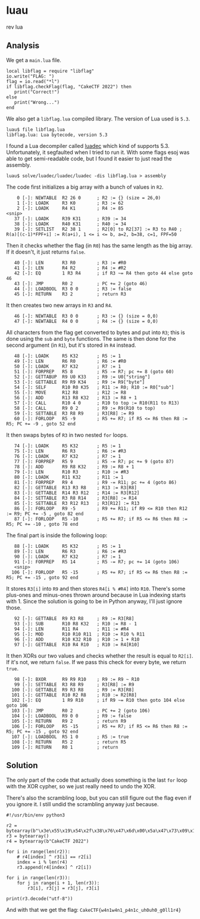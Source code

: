 # luau

<span id="-rev"></span><span id="rev" class="tag">rev</span> <span
id="-lua"></span><span id="lua" class="tag">lua</span>

## Analysis

We get a `main.lua` file.

    local libflag = require "libflag"
    io.write("FLAG: ")
    flag = io.read("*l")
    if libflag.checkFlag(flag, "CakeCTF 2022") then
       print("Correct!")
    else
       print("Wrong...")
    end

We also get a `libflag.lua` compiled library. The version of Lua used is
`5.3`.

    luau$ file libflag.lua
    libflag.lua: Lua bytecode, version 5.3

I found a Lua decompiler called
[luadec](https://github.com/viruscamp/luadec) which kind of supports
5.3. Unfortunately, it segfaulted when I tried to run it. With some
flags esoj was able to get semi-readable code, but I found it easier to
just read the assembly.

    luau$ solve/luadec/luadec/luadec -dis libflag.lua > assembly

The code first initializes a big array with a bunch of values in `R2`.

        0 [-]: NEWTABLE  R2 26 0      ; R2 := {} (size = 26,0)
        1 [-]: LOADK     R3 K0        ; R3 := 62
        2 [-]: LOADK     R4 K1        ; R4 := 85
    <snip>
       37 [-]: LOADK     R39 K31      ; R39 := 34
       38 [-]: LOADK     R40 K31      ; R40 := 34
       39 [-]: SETLIST   R2 38 1      ; R2[0] to R2[37] := R3 to R40 ; R(a)[(c-1)*FPF+i] := R(a+i), 1 <= i <= b, a=2, b=38, c=1, FPF=50

Then it checks whether the flag (in `R0`) has the same length as the big
array. If it doesn't, it just returns `false`.

       40 [-]: LEN       R3 R0        ; R3 := #R0
       41 [-]: LEN       R4 R2        ; R4 := #R2
       42 [-]: EQ        1 R3 R4      ; if R3 ~= R4 then goto 44 else goto 46
       43 [-]: JMP       R0 2         ; PC += 2 (goto 46)
       44 [-]: LOADBOOL  R3 0 0       ; R3 := false
       45 [-]: RETURN    R3 2         ; return R3

It then creates two new arrays in `R3` and `R4`.

       46 [-]: NEWTABLE  R3 0 0       ; R3 := {} (size = 0,0)
       47 [-]: NEWTABLE  R4 0 0       ; R4 := {} (size = 0,0)

All characters from the flag get converted to bytes and put into `R3`;
this is done using the `sub` and `byte` functions. The same is then done
for the second argument (in `R1`), but it's stored in `R4` instead.

       48 [-]: LOADK     R5 K32       ; R5 := 1
       49 [-]: LEN       R6 R0        ; R6 := #R0
       50 [-]: LOADK     R7 K32       ; R7 := 1
       51 [-]: FORPREP   R5 8         ; R5 -= R7; pc += 8 (goto 60)
       52 [-]: GETTABUP  R9 U0 K33    ; R9 := U0["string"]
       53 [-]: GETTABLE  R9 R9 K34    ; R9 := R9["byte"]
       54 [-]: SELF      R10 R0 K35   ; R11 := R0; R10 := R0["sub"]
       55 [-]: MOVE      R12 R8       ; R12 := R8
       56 [-]: ADD       R13 R8 K32   ; R13 := R8 + 1
       57 [-]: CALL      R10 4 0      ; R10 to top := R10(R11 to R13)
       58 [-]: CALL      R9 0 2       ; R9 := R9(R10 to top)
       59 [-]: SETTABLE  R3 R8 R9     ; R3[R8] := R9
       60 [-]: FORLOOP   R5 -9        ; R5 += R7; if R5 <= R6 then R8 := R5; PC += -9 , goto 52 end

It then swaps bytes of `R3` in two nested `for` loops.

       74 [-]: LOADK     R5 K32       ; R5 := 1
       75 [-]: LEN       R6 R3        ; R6 := #R3
       76 [-]: LOADK     R7 K32       ; R7 := 1
       77 [-]: FORPREP   R5 9         ; R5 -= R7; pc += 9 (goto 87)
       78 [-]: ADD       R9 R8 K32    ; R9 := R8 + 1
       79 [-]: LEN       R10 R3       ; R10 := #R3
       80 [-]: LOADK     R11 K32      ; R11 := 1
       81 [-]: FORPREP   R9 4         ; R9 -= R11; pc += 4 (goto 86)
       82 [-]: GETTABLE  R13 R3 R8    ; R13 := R3[R8]
       83 [-]: GETTABLE  R14 R3 R12   ; R14 := R3[R12]
       84 [-]: SETTABLE  R3 R8 R14    ; R3[R8] := R14
       85 [-]: SETTABLE  R3 R12 R13   ; R3[R12] := R13
       86 [-]: FORLOOP   R9 -5        ; R9 += R11; if R9 <= R10 then R12 := R9; PC += -5 , goto 82 end
       87 [-]: FORLOOP   R5 -10       ; R5 += R7; if R5 <= R6 then R8 := R5; PC += -10 , goto 78 end

The final part is inside the following loop:

       88 [-]: LOADK     R5 K32       ; R5 := 1
       89 [-]: LEN       R6 R3        ; R6 := #R3
       90 [-]: LOADK     R7 K32       ; R7 := 1
       91 [-]: FORPREP   R5 14        ; R5 -= R7; pc += 14 (goto 106)
       <snip>
      106 [-]: FORLOOP   R5 -15       ; R5 += R7; if R5 <= R6 then R8 := R5; PC += -15 , goto 92 end

It stores `R3[i]` into `R9` and then stores `R4[i % #R4]` into `R10`.
There's some plus-ones and minus-ones thrown around because in Lua
indexing starts with 1. Since the solution is going to be in Python
anyway, I'll just ignore those.

       92 [-]: GETTABLE  R9 R3 R8     ; R9 := R3[R8]
       93 [-]: SUB       R10 R8 K32   ; R10 := R8 - 1
       94 [-]: LEN       R11 R4       ; R11 := #R4
       95 [-]: MOD       R10 R10 R11  ; R10 := R10 % R11
       96 [-]: ADD       R10 K32 R10  ; R10 := 1 + R10
       97 [-]: GETTABLE  R10 R4 R10   ; R10 := R4[R10]

It then XORs our two values and checks whether the result is equal to
`R2[i]`. If it's not, we return `false`. If we pass this check for every
byte, we return `true`.

       98 [-]: BXOR      R9 R9 R10    ; R9 := R9 ~ R10
       99 [-]: SETTABLE  R3 R8 R9     ; R3[R8] := R9
      100 [-]: GETTABLE  R9 R3 R8     ; R9 := R3[R8]
      101 [-]: GETTABLE  R10 R2 R8    ; R10 := R2[R8]
      102 [-]: EQ        1 R9 R10     ; if R9 ~= R10 then goto 104 else goto 106
      103 [-]: JMP       R0 2         ; PC += 2 (goto 106)
      104 [-]: LOADBOOL  R9 0 0       ; R9 := false
      105 [-]: RETURN    R9 2         ; return R9
      106 [-]: FORLOOP   R5 -15       ; R5 += R7; if R5 <= R6 then R8 := R5; PC += -15 , goto 92 end
      107 [-]: LOADBOOL  R5 1 0       ; R5 := true
      108 [-]: RETURN    R5 2         ; return R5
      109 [-]: RETURN    R0 1         ; return 

## Solution

The only part of the code that actually does something is the last `for`
loop with the XOR cypher, so we just really need to undo the XOR.

There's also the scrambling loop, but you can still figure out the flag
even if you ignore it. I still undid the scrambling anyway just because.

    #!/usr/bin/env python3

    r2 = bytearray(b"\x3e\x55\x19\x54\x2f\x38\x76\x47\x6d\x00\x5a\x47\x73\x09\x1e\x3a\x20\x65\x28\x14\x42\x6f\x03\x5c\x77\x16\x5a\x0b\x77\x23\x3d\x66\x66\x73\x57\x59\x22\x22")
    r3 = bytearray()
    r4 = bytearray(b"CakeCTF 2022")

    for i in range(len(r2)):
        # r4[index] ^ r3[i] == r2[i]
        index = i % len(r4)
        r3.append(r4[index] ^ r2[i])

    for i in range(len(r3)):
        for j in range(i + 1, len(r3)):
            r3[i], r3[j] = r3[j], r3[i]

    print(r3.decode("utf-8"))

And with that we get the flag: `CakeCTF{w4n1w4n1_p4n1c_uh0uh0_g0ll1r4}`
